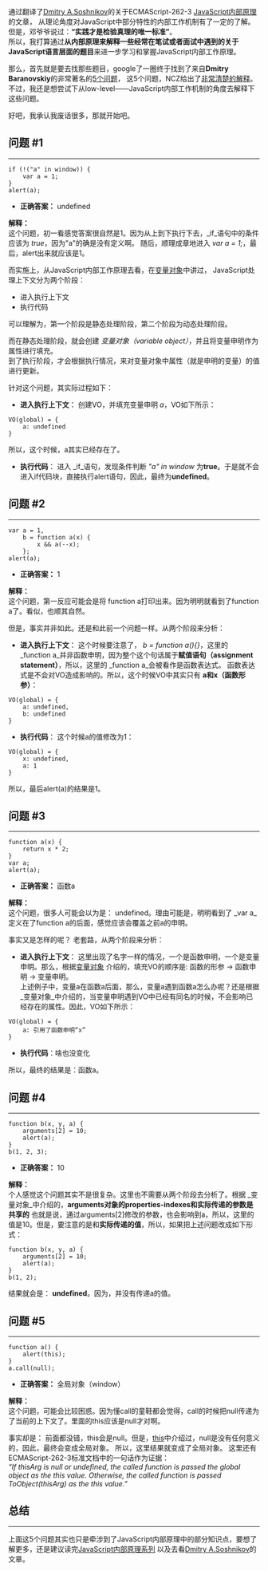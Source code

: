 通过翻译了[Dmitry A.Soshnikov](http://dmitrysoshnikov.com/)的关于ECMAScript-262-3 [JavaScript内部原理](http://goddyzhao.tumblr.com/JavaScript-Internal)的文章，
从理论角度对JavaScript中部分特性的内部工作机制有了一定的了解。  
但是，邓爷爷说过：**“实践才是检验真理的唯一标准”**。  
所以，我打算通过**从内部原理来解释一些经常在笔试或者面试中遇到的关于JavaScript语言层面的题目**来进一步学习和掌握JavaScript内部工作原理。   

那么，首先就是要去找那些题目，google了一圈终于找到了来自**Dmitry Baranovskiy**的非常著名的[5个问题](http://dmitry.baranovskiy.com/post/91403200)，
这5个问题，NCZ给出了[非常清楚的解释](http://www.nczonline.net/blog/2010/01/26/answering-baranovskiys-javascript-quiz/)。
不过，我还是想尝试下从low-level——JavaScript内部工作机制的角度去解释下这些问题。  

好吧，我承认我废话很多，那就开始吧。

问题 #1
--------
* * *
<pre><code>if (!("a" in window)) {
    var a = 1;
}
alert(a);</code></pre>
 
*  **正确答案：** undefined  
  
  
**解释：**  
这个问题，初一看感觉答案很自然是1。因为从上到下执行下去，_if_语句中的条件应该为 _true_，因为"a"的确是没有定义啊。
随后，顺理成章地进入 _var a = 1;_，最后，alert出来就应该是1。  

而实施上，从JavaScript内部工作原理去看，在[变量对象](http://goddyzhao.tumblr.com/post/11141710441/variable-object)中讲过，
JavaScript处理上下文分为两个阶段：  

*  进入执行上下文  
*  执行代码  

可以理解为，第一个阶段是静态处理阶段，第二个阶段为动态处理阶段。  

而在静态处理阶段，就会创建 _变量对象（variable object）_，并且将变量申明作为属性进行填充。  
到了执行阶段，才会根据执行情况，来对变量对象中属性（就是申明的变量）的值进行更新。  

针对这个问题，其实际过程如下：  

*  **进入执行上下文**：  创建VO，并填充变量申明 _a_，VO如下所示：    
<pre><code>VO(global) = {
	a: undefined
}</code></pre>
所以，这个时候，a其实已经存在了。

*  **执行代码**：  进入 _if_语句，发现条件判断 _"a" in window_ 为**true**。于是就不会进入if代码块，直接执行alert语句，因此，最终为**undefined**。  


问题 #2
--------
* * *
<pre><code>var a = 1,
    b = function a(x) {
        x && a(--x);
    };
alert(a);</code></pre>
  
*  **正确答案：** 1    
  
**解释：**  
这个问题，第一反应可能会是将 function a打印出来。因为明明就看到了function a了。看似，也顺其自然。  

但是，事实并非如此。还是和此前一个问题一样。从两个阶段来分析：  

*  **进入执行上下文**： 这个时候要注意了， _b = function a(){}_，这里的 _function a_并非函数申明，因为整个这个句话属于**赋值语句（assignment statement）**，所以，这里的 _function a_会被看作是函数表达式。
函数表达式是不会对VO造成影响的。所以，这个时候VO中其实只有 **a和x（函数形参）**：  
<pre><code>VO(global) = {
	a: undefined,
	b: undefined
}</code></pre>

*  **执行代码**： 这个时候a的值修改为1：  
<pre><code>VO(global) = {
	x: undefined,
	a: 1
}</code></pre>

所以，最后alert(a)的结果是1。  


问题 #3
--------
* * *
<pre><code>function a(x) {
    return x * 2;
}
var a;
alert(a);</code></pre>

*  **正确答案：** 函数a  

**解释：**  
这个问题，很多人可能会以为是： undefined。理由可能是，明明看到了 _var a_定义在了function a的后面，感觉应该会覆盖之前a的申明。  

事实又是怎样的呢？ 老套路，从两个阶段来分析：  

*  **进入执行上下文**： 这里出现了名字一样的情况，一个是函数申明，一个是变量申明。那么，根据[变量对象](http://goddyzhao.tumblr.com/post/11141710441/variable-object)
介绍的，填充VO的顺序是:  函数的形参 -> 函数申明 -> 变量申明。  
上述例子中，变量a在函数a后面，那么，变量a遇到函数a怎么办呢？还是根据 _变量对象_中介绍的，当变量申明遇到VO中已经有同名的时候，不会影响已经存在的属性。因此，VO如下所示：  
<pre><code>VO(global) = {
	a: 引用了函数申明“x”
}</code></pre>

*  **执行代码**：啥也没变化  

所以，最终的结果是：函数a。  


问题 #4
--------
* * *
<pre><code>function b(x, y, a) {
    arguments[2] = 10;
    alert(a);
}
b(1, 2, 3);</code></pre>

*  **正确答案：** 10  

**解释：**  
个人感觉这个问题其实不是很复杂。这里也不需要从两个阶段去分析了。根据 _变量对象_中介绍的，**arguments对象的properties-indexes和实际传递的参数是共享的**
也就是说，通过arguments\[2\]修改的参数，也会影响到a，所以，这里的值是10。但是，要注意的是和**实际传递的值**，所以，如果把上述问题改成如下形式：  
<pre><code>function b(x, y, a) {
    arguments[2] = 10;
    alert(a);
}
b(1, 2);</code></pre>

结果就会是： **undefined**。因为，并没有传递a的值。  


问题 #5
--------
* * *
<pre><code>function a() {
    alert(this);
}
a.call(null);</code></pre>

*  **正确答案：** 全局对象（window）  

**解释：**  
这个问题，可能会比较困惑。因为懂call的童鞋都会觉得，call的时候把null传递为了当前的上下文了。里面的this应该是null才对啊。  

事实却是： 前面都没错，this会是null。但是，[this](http://goddyzhao.tumblr.com/post/11218727474/this)中介绍过，null是没有任何意义的，因此，最终会变成全局对象。
所以，这里结果就变成了全局对象。  这里还有ECMAScript-262-3标准文档中的一句话作为证据：  
_“If thisArg is null or undefined, the called function is passed the global object as the this value. Otherwise, the called function is passed ToObject(thisArg) as the this value.”_  



总结
--------
* * *
上面这5个问题其实也只是牵涉到了JavaScript内部原理中的部分知识点，要想了解更多，还是建议读完[JavaScript内部原理系列](http://goddyzhao.tumblr.com/JavaScript-Internal)
以及去看[Dmitry A.Soshnikov](http://dmitrysoshnikov.com/)的文章。
